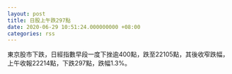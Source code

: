 ```yaml
---
layout: post
title: 日股上午跌297點
date: 2020-06-29 10:51:24.000000000 +08:00
categories: rss
---
```


東京股市下跌，日經指數早段一度下挫逾400點，跌至22105點，其後收窄跌幅，上午收報22214點，下跌297點，跌幅1.3%。
